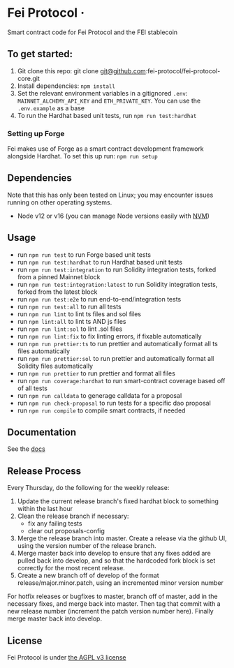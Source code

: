 # Fei Protocol ·

Smart contract code for Fei Protocol and the FEI stablecoin

## To get started:
1. Git clone this repo: git clone git@github.com:fei-protocol/fei-protocol-core.git
2. Install dependencies: `npm install`
3. Set the relevant environment variables in a gitignored `.env`: `MAINNET_ALCHEMY_API_KEY` and `ETH_PRIVATE_KEY`. You can use the `.env.example` as a base
4. To run the Hardhat based unit tests, run `npm run test:hardhat`

### Setting up Forge
Fei makes use of Forge as a smart contract development framework alongside Hardhat. To set this up run: `npm run setup`

## Dependencies
 Note that this has only been tested on Linux; you may encounter issues running on other operating systems.
 
 - Node v12 or v16 (you can manage Node versions easily with [NVM](https://github.com/nvm-sh/nvm))

## Usage
 - run `npm run test` to run Forge based unit tests
 - run `npm run test:hardhat` to run Hardhat based unit tests
 - run `npm run test:integration` to run Solidity integration tests, forked from a pinned Mainnet block
 - run `npm run test:integration:latest` to run Solidity integration tests, forked from the latest block 
 - run `npm run test:e2e` to run end-to-end/integration tests
 - run `npm run test:all` to run all tests
 - run `npm run lint` to lint ts files and sol files
 - run `npm lint:all` to lint ts AND js files
 - run `npm run lint:sol` to lint .sol files
 - run `npm run lint:fix` to fix linting errors, if fixable automatically
 - run `npm run prettier:ts` to run prettier and automatically format all ts files
 automatically
 - run `npm run prettier:sol` to run prettier and automatically format all Solidity files
 automatically
 - run `npm run prettier` to run prettier and format all files
 - run `npm run coverage:hardhat` to run smart-contract coverage based off of all tests
 - run `npm run calldata` to generage calldata for a proposal
 - run `npm run check-proposal` to run tests for a specific dao proposal
 - run `npm run compile` to compile smart contracts, if needed

## Documentation
See the [docs](https://docs.fei.money)

## Release Process
Every Thursday, do the following for the weekly release:

 1) Update the current release branch's fixed hardhat block to something within the last hour
 2) Clean the release branch if necessary:
    - fix any failing tests
    - clear out proposals-config
 3) Merge the release branch into master. Create a release via the github UI, using the version number of the release branch.
 4) Merge master back into develop to ensure that any fixes added are pulled back into develop, and so that the hardcoded fork block is set correctly for the most recent release.
 5) Create a new branch off of develop of the format release/major.minor.patch, using an incremented minor version number

For hotfix releases or bugfixes to master, branch off of master, add in the necessary fixes, and merge back into master.
Then tag that commit with a new release number (increment the patch version number here).
Finally merge master back into develop.

## License
Fei Protocol is under [the AGPL v3 license](https://github.com/fei-protocol/fei-protocol-core/tree/7160dda163d45e6d6c7092ef021c365e0031a71f/LICENSE.md)
